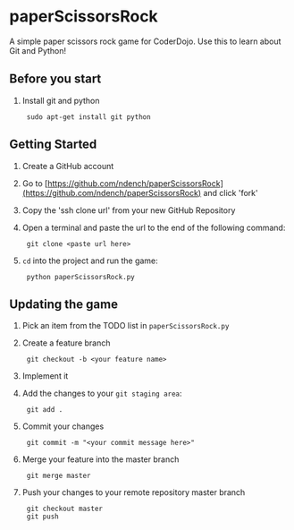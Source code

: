 # paperScissorsRock
A simple paper scissors rock game for CoderDojo. Use this to learn
about Git and Python!

## Before you start
1. Install git and python

        sudo apt-get install git python
    

## Getting Started
1. Create a GitHub account
2. Go to [https://github.com/ndench/paperScissorsRock](https://github.com/ndench/paperScissorsRock)
   and click 'fork'
3. Copy the 'ssh clone url' from your new GitHub Repository
4. Open a terminal and paste the url to the end of the following command:

        git clone <paste url here>

5. `cd` into the project and run the game:

        python paperScissorsRock.py


## Updating the game
1. Pick an item from the TODO list in `paperScissorsRock.py`
2. Create a feature branch
    
        git checkout -b <your feature name>

3. Implement it
4. Add the changes to your `git staging area`:

        git add .

5. Commit your changes

        git commit -m "<your commit message here>"

6. Merge your feature into the master branch

        git merge master

6. Push your changes to your remote repository master branch

        git checkout master
        git push
